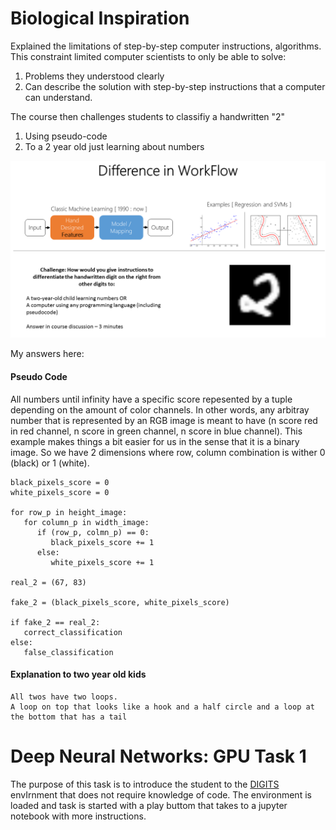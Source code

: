 # Biological Inspiration
Explained the limitations of step-by-step computer instructions, algorithms. 
This constraint limited computer scientists to only be able to solve:
1. Problems they understood clearly
2. Can describe the solution with step-by-step instructions that a computer can understand.

The course then challenges students to classifiy a handwritten "2"
1. Using pseudo-code
2. To a 2 year old just learning about numbers

![](../images/challenge.png)

My answers here:
#### Pseudo Code

All numbers until infinity have a specific score repesented by a tuple depending on the amount of color channels.
In other words, any arbitray number that is represented by an RGB image is meant to have (n score red in red channel, n score in green channel, n score in blue channel).
This example makes things a bit easier for us in the sense that it is a binary image.
So we have 2 dimensions where row, column combination is wither 0 (black) or 1 (white).

```stdin
black_pixels_score = 0
white_pixels_score = 0

for row_p in height_image:
   for column_p in width_image:
      if (row_p, colmn_p) == 0:
         black_pixels_score += 1
      else:
         white_pixels_score += 1

real_2 = (67, 83)

fake_2 = (black_pixels_score, white_pixels_score)

if fake_2 == real_2:
   correct_classification
else:
   false_classification

```

#### Explanation to two year old kids

```stdin
All twos have two loops. 
A loop on top that looks like a hook and a half circle and a loop at the bottom that has a tail
```

# Deep Neural Networks: GPU Task 1

The purpose of this task is to introduce the student to the [DIGITS](https://developer.nvidia.com/digits) envIrnment that does not require knowledge of code.
The environment is loaded and task is started with a play buttom that takes to a jupyter notebook with more instructions.



